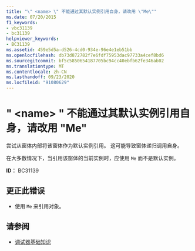 ```yaml
---
title: "\" <name> \" 不能通过其默认实例引用自身，请改用 \"Me\""
ms.date: 07/20/2015
f1_keywords:
- vbc31139
- bc31139
helpviewer_keywords:
- BC31139
ms.assetid: 459e5d5a-d526-4cd0-934e-96e4e1eb51bb
ms.openlocfilehash: db73d872782f7e6fdf75953dac97733a4cef8bd6
ms.sourcegitcommit: bf5c5850654187705bc94cc40ebfb62fe346ab02
ms.translationtype: MT
ms.contentlocale: zh-CN
ms.lasthandoff: 09/23/2020
ms.locfileid: "91080629"
---
```

# <a name="name-cannot-refer-to-itself-through-its-default-instance-use-me-instead"></a>" \<name> " 不能通过其默认实例引用自身，请改用 "Me"

尝试从窗体内部将该窗体作为默认实例引用。 这可能导致窗体递归调用自身。  
  
 在大多数情况下，当引用该窗体的当前实例时，应使用 `Me` 而不是默认实例。  
  
 **ID：** BC31139  
  
## <a name="to-correct-this-error"></a>更正此错误  
  
- 使用 `Me` 来引用对象。  
  
## <a name="see-also"></a>请参阅

- [调试器基础知识](/visualstudio/debugger/debugger-feature-tour)
